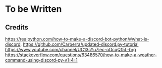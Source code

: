 # To be Written


## Credits
https://realpython.com/how-to-make-a-discord-bot-python/#what-is-discord.
https://github.com/Carberra/updated-discord.py-tutorial
https://www.youtube.com/channel/UC13cYu7lec-oOcqQf5L-brg
https://stackoverflow.com/questions/63486570/how-to-make-a-weather-command-using-discord-py-v1-4-1